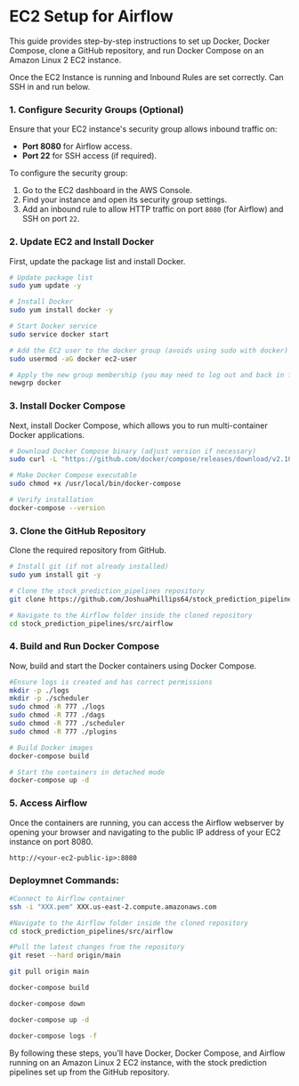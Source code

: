 # EC2 Setup for Airflow

This guide provides step-by-step instructions to set up Docker, Docker Compose, clone a GitHub repository, and run Docker Compose on an Amazon Linux 2 EC2 instance.

Once the EC2 Instance is running and Inbound Rules are set correctly. Can SSH in and run below.

### 1. Configure Security Groups (Optional)

Ensure that your EC2 instance's security group allows inbound traffic on:
- **Port 8080** for Airflow access.
- **Port 22** for SSH access (if required).

To configure the security group:
1. Go to the EC2 dashboard in the AWS Console.
2. Find your instance and open its security group settings.
3. Add an inbound rule to allow HTTP traffic on port `8080` (for Airflow) and SSH on port `22`.

### 2. Update EC2 and Install Docker

First, update the package list and install Docker.

```bash
# Update package list
sudo yum update -y

# Install Docker
sudo yum install docker -y

# Start Docker service
sudo service docker start

# Add the EC2 user to the docker group (avoids using sudo with docker)
sudo usermod -aG docker ec2-user

# Apply the new group membership (you may need to log out and back in for this to take effect)
newgrp docker
```

### 3. Install Docker Compose

Next, install Docker Compose, which allows you to run multi-container Docker applications.

```bash
# Download Docker Compose binary (adjust version if necessary)
sudo curl -L "https://github.com/docker/compose/releases/download/v2.10.1/docker-compose-$(uname -s)-$(uname -m)" -o /usr/local/bin/docker-compose

# Make Docker Compose executable
sudo chmod +x /usr/local/bin/docker-compose

# Verify installation
docker-compose --version
```

### 3. Clone the GitHub Repository

Clone the required repository from GitHub.

```bash
# Install git (if not already installed)
sudo yum install git -y

# Clone the stock_prediction_pipelines repository
git clone https://github.com/JoshuaPhillips64/stock_prediction_pipelines.git

# Navigate to the Airflow folder inside the cloned repository
cd stock_prediction_pipelines/src/airflow
```

### 4. Build and Run Docker Compose

Now, build and start the Docker containers using Docker Compose.

```bash
#Ensure logs is created and has correct permissions
mkdir -p ./logs
mkdir -p ./scheduler
sudo chmod -R 777 ./logs
sudo chmod -R 777 ./dags
sudo chmod -R 777 ./scheduler
sudo chmod -R 777 ./plugins

# Build Docker images
docker-compose build

# Start the containers in detached mode
docker-compose up -d
```

### 5. Access Airflow

Once the containers are running, you can access the Airflow webserver by opening your browser and navigating to the public IP address of your EC2 instance on port 8080.

```
http://<your-ec2-public-ip>:8080
```

### Deploymnet Commands:

```bash
#Connect to Airflow container
ssh -i "XXX.pem" XXX.us-east-2.compute.amazonaws.com

#Navigate to the Airflow folder inside the cloned repository
cd stock_prediction_pipelines/src/airflow

#Pull the latest changes from the repository
git reset --hard origin/main

git pull origin main

docker-compose build

docker-compose down

docker-compose up -d

docker-compose logs -f
```

By following these steps, you’ll have Docker, Docker Compose, and Airflow running on an Amazon Linux 2 EC2 instance, with the stock prediction pipelines set up from the GitHub repository.

